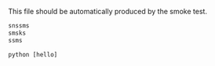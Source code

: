 This file should be automatically produced by the smoke test.
```python
snssms
smsks
ssms
```

```shell
python [hello]
````
